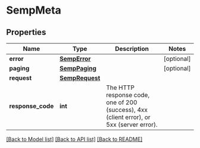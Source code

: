 # SempMeta

## Properties
Name | Type | Description | Notes
------------ | ------------- | ------------- | -------------
**error** | [**SempError**](SempError.md) |  | [optional] 
**paging** | [**SempPaging**](SempPaging.md) |  | [optional] 
**request** | [**SempRequest**](SempRequest.md) |  | 
**response_code** | **int** | The HTTP response code, one of 200 (success), 4xx (client error), or 5xx (server error). | 

[[Back to Model list]](../README.md#documentation-for-models) [[Back to API list]](../README.md#documentation-for-api-endpoints) [[Back to README]](../README.md)


